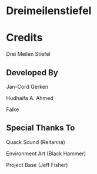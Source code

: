 # Dreimeilenstiefel

# Credits

Drei Meilen Stiefel

## Developed By

Jan-Cord Gerken

Hudhaifa A. Ahmed

Falke

## Special Thanks To

Quack Sound (Reitanna)

Environment Art (Black Hammer)

Project Base (Jeff Fisher)
